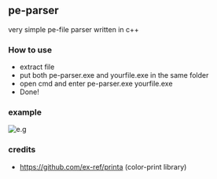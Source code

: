 ## pe-parser
very simple pe-file parser written in c++  

### How to use
- extract file  
- put both pe-parser.exe and yourfile.exe in the same folder  
- open cmd and enter pe-parser.exe yourfile.exe  
- Done!  

### example
![e.g](https://user-images.githubusercontent.com/70523536/141674874-4d79472f-987f-48d5-8ceb-baea4c00ffbb.png)


### credits
- https://github.com/ex-ref/printa (color-print library)